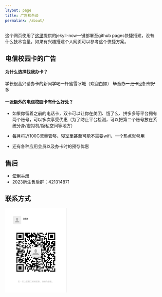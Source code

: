 ```yaml
---
layout: page
title: 广告和杂谈
permalink: /about/
---
```


这个网页使用了[这里](https://github.com/barryclark/jekyll-now)提供的jekyll-now一键部署至github pages快捷搭建，没有什么技术含量。如果有兴趣搭建个人网页可以参考这个快捷方案。

## 电信校园卡的广告

#### 为什么选择找我办卡？
学长很高兴请办卡的新同学喝一杯蜜雪冰城（欢迎白嫖）
~~毕竟办一张卡回扣有好多~~

#### 一张额外的电信校园卡有什么好处？

- 如果你留着之前的电话卡，双卡可以让你在美团、饿了么、拼多多等平台拥有两个账号，可以多次享受优惠（为了防止平台检测，可以把第二个账号放在系统分身/虚拟机/隐私空间等地方）

- 每月将近100G流量管够，寝室里甚至可能不需要wifi，一个热点就够用

- 还有各种应用会员以及办卡时的预存优惠

## 售后
- [使用手册](https://www.yuque.com/ljcbaby/hduct)
- 2023新生售后群：421314871

## 联系方式

<img src="https://github.com/tuixiaodianxinka/tuixiaodianxinka.github.io/blob/master/_assets/wx.jpg?raw=true" alt="图片描述" width="40%" height="40%">
